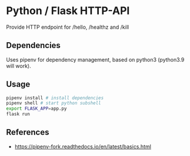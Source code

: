 # Python / Flask HTTP-API

Provide HTTP endpoint for /hello, /healthz and /kill

## Dependencies

Uses pipenv for dependency management, based on python3 (python3.9 will work). 

## Usage

```bash
pipenv install # install dependencies
pipenv shell # start python subshell
export FLASK_APP=app.py
flask run
````

## References

- https://pipenv-fork.readthedocs.io/en/latest/basics.html
